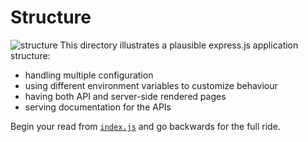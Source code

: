 # Structure
![structure](https://cloud.githubusercontent.com/assets/2657230/9674591/b87c91e8-52b2-11e5-92b7-0bdebd52bbca.png)
This directory illustrates a plausible express.js application structure: 

  * handling multiple configuration
  * using different environment variables to customize behaviour
  * having both API and server-side rendered pages
  * serving documentation for the APIs

Begin your read from [`index.js`](structure/index.js) and go backwards for the full ride.

